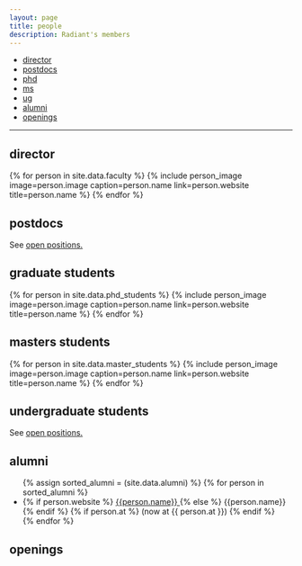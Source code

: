 ```yaml
---
layout: page
title: people
description: Radiant's members
---
```


<div class="navbar">
    <div class="navbar-inner">
        <ul class="nav">
            <li><a href="#director">director</a></li>
            <li><a href="#postdocs">postdocs</a></li>
            <li><a href="#phd">phd</a></li>
            <li><a href="#masters">ms</a></li>
            <li><a href="#ug">ug</a></li>
            <li><a href="#alumni">alumni</a></li>
            <li><a href="#openings">openings</a></li>
        </ul>
    </div>
</div>

---

## <a name="director"></a>director

<div class="flex-container people image-container">
{% for person in site.data.faculty %}
  {% include person_image image=person.image caption=person.name link=person.website title=person.name %}
{% endfor %}
</div>

## <a name="postdocs"></a>postdocs

See <a href="#openings">open positions.</a>
 
## <a name="phd"></a>graduate students

<div class="flex-container people image-container">
{% for person in site.data.phd_students %}
  {% include person_image image=person.image caption=person.name link=person.website title=person.name %}
{% endfor %}
</div>

## <a name="ms"></a>masters students

<div class="flex-container people image-container">
{% for person in site.data.master_students %}
  {% include person_image image=person.image caption=person.name link=person.website title=person.name %}
{% endfor %}
</div>

## <a name="ug"></a>undergraduate students

See <a href="#openings">open positions.</a>

## <a name="alumni"></a>alumni

<ul>
{% assign sorted_alumni = (site.data.alumni) %}
{% for person in sorted_alumni %}
  <li>
    {% if person.website %}
    <a href="{{ person.website }}">
      {{person.name}}
    </a>
    {% else %}
      {{person.name}}
    {% endif %}
    {% if person.at %} (now at {{ person.at }}) {% endif %}
  </li>
{% endfor %}
</ul>

## <a name="openings"></a>openings


